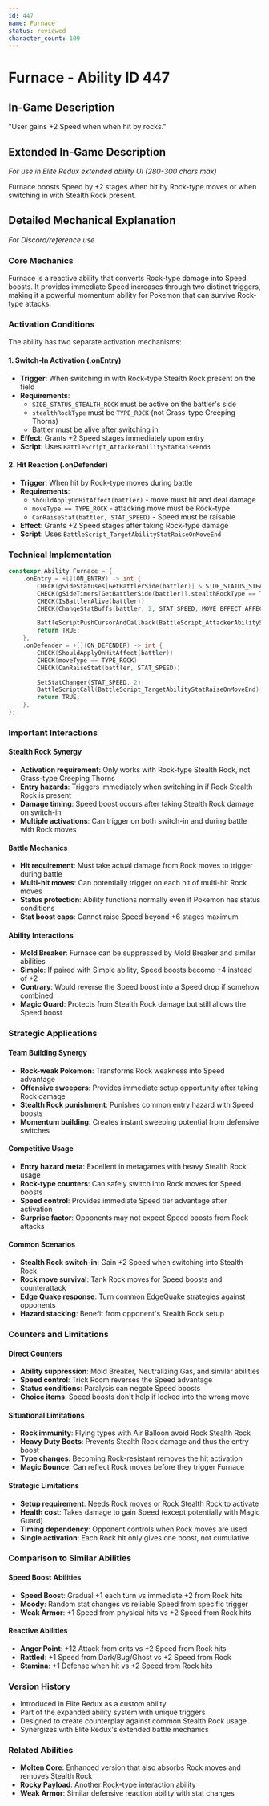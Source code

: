 ```yaml
---
id: 447
name: Furnace
status: reviewed
character_count: 109
---
```


# Furnace - Ability ID 447

## In-Game Description
"User gains +2 Speed when when hit by rocks."

## Extended In-Game Description
*For use in Elite Redux extended ability UI (280-300 chars max)*

Furnace boosts Speed by +2 stages when hit by Rock-type moves or when switching in with Stealth Rock present. 

## Detailed Mechanical Explanation
*For Discord/reference use*

### Core Mechanics
Furnace is a reactive ability that converts Rock-type damage into Speed boosts. It provides immediate Speed increases through two distinct triggers, making it a powerful momentum ability for Pokemon that can survive Rock-type attacks.

### Activation Conditions
The ability has two separate activation mechanisms:

#### 1. Switch-In Activation (.onEntry)
- **Trigger**: When switching in with Rock-type Stealth Rock present on the field
- **Requirements**:
  - `SIDE_STATUS_STEALTH_ROCK` must be active on the battler's side
  - `stealthRockType` must be `TYPE_ROCK` (not Grass-type Creeping Thorns)
  - Battler must be alive after switching in
- **Effect**: Grants +2 Speed stages immediately upon entry
- **Script**: Uses `BattleScript_AttackerAbilityStatRaiseEnd3`

#### 2. Hit Reaction (.onDefender)
- **Trigger**: When hit by Rock-type moves during battle
- **Requirements**:
  - `ShouldApplyOnHitAffect(battler)` - move must hit and deal damage
  - `moveType == TYPE_ROCK` - attacking move must be Rock-type
  - `CanRaiseStat(battler, STAT_SPEED)` - Speed must be raisable
- **Effect**: Grants +2 Speed stages after taking Rock-type damage
- **Script**: Uses `BattleScript_TargetAbilityStatRaiseOnMoveEnd`

### Technical Implementation
```c
constexpr Ability Furnace = {
    .onEntry = +[](ON_ENTRY) -> int {
        CHECK(gSideStatuses[GetBattlerSide(battler)] & SIDE_STATUS_STEALTH_ROCK)
        CHECK(gSideTimers[GetBattlerSide(battler)].stealthRockType == TYPE_ROCK)
        CHECK(IsBattlerAlive(battler))
        CHECK(ChangeStatBuffs(battler, 2, STAT_SPEED, MOVE_EFFECT_AFFECTS_USER, NULL))

        BattleScriptPushCursorAndCallback(BattleScript_AttackerAbilityStatRaiseEnd3);
        return TRUE;
    },
    .onDefender = +[](ON_DEFENDER) -> int {
        CHECK(ShouldApplyOnHitAffect(battler))
        CHECK(moveType == TYPE_ROCK)
        CHECK(CanRaiseStat(battler, STAT_SPEED))

        SetStatChanger(STAT_SPEED, 2);
        BattleScriptCall(BattleScript_TargetAbilityStatRaiseOnMoveEnd);
        return TRUE;
    },
};
```

### Important Interactions

#### Stealth Rock Synergy
- **Activation requirement**: Only works with Rock-type Stealth Rock, not Grass-type Creeping Thorns
- **Entry hazards**: Triggers immediately when switching in if Rock Stealth Rock is present
- **Damage timing**: Speed boost occurs after taking Stealth Rock damage on switch-in
- **Multiple activations**: Can trigger on both switch-in and during battle with Rock moves

#### Battle Mechanics
- **Hit requirement**: Must take actual damage from Rock moves to trigger during battle
- **Multi-hit moves**: Can potentially trigger on each hit of multi-hit Rock moves
- **Status protection**: Ability functions normally even if Pokemon has status conditions
- **Stat boost caps**: Cannot raise Speed beyond +6 stages maximum

#### Ability Interactions
- **Mold Breaker**: Furnace can be suppressed by Mold Breaker and similar abilities
- **Simple**: If paired with Simple ability, Speed boosts become +4 instead of +2
- **Contrary**: Would reverse the Speed boost into a Speed drop if somehow combined
- **Magic Guard**: Protects from Stealth Rock damage but still allows the Speed boost

### Strategic Applications

#### Team Building Synergy
- **Rock-weak Pokemon**: Transforms Rock weakness into Speed advantage
- **Offensive sweepers**: Provides immediate setup opportunity after taking Rock damage
- **Stealth Rock punishment**: Punishes common entry hazard with Speed boosts
- **Momentum building**: Creates instant sweeping potential from defensive switches

#### Competitive Usage
- **Entry hazard meta**: Excellent in metagames with heavy Stealth Rock usage
- **Rock-type counters**: Can safely switch into Rock moves for Speed boosts
- **Speed control**: Provides immediate Speed tier advantage after activation
- **Surprise factor**: Opponents may not expect Speed boosts from Rock attacks

#### Common Scenarios
- **Stealth Rock switch-in**: Gain +2 Speed when switching into Stealth Rock
- **Rock move survival**: Tank Rock moves for Speed boosts and counterattack
- **Edge Quake response**: Turn common EdgeQuake strategies against opponents
- **Hazard stacking**: Benefit from opponent's Stealth Rock setup

### Counters and Limitations

#### Direct Counters
- **Ability suppression**: Mold Breaker, Neutralizing Gas, and similar abilities
- **Speed control**: Trick Room reverses the Speed advantage
- **Status conditions**: Paralysis can negate Speed boosts
- **Choice items**: Speed boosts don't help if locked into the wrong move

#### Situational Limitations
- **Rock immunity**: Flying types with Air Balloon avoid Rock Stealth Rock
- **Heavy Duty Boots**: Prevents Stealth Rock damage and thus the entry boost
- **Type changes**: Becoming Rock-resistant removes the hit activation
- **Magic Bounce**: Can reflect Rock moves before they trigger Furnace

#### Strategic Limitations
- **Setup requirement**: Needs Rock moves or Rock Stealth Rock to activate
- **Health cost**: Takes damage to gain Speed (except potentially with Magic Guard)
- **Timing dependency**: Opponent controls when Rock moves are used
- **Single activation**: Each Rock hit only gives one boost, not cumulative

### Comparison to Similar Abilities

#### Speed Boost Abilities
- **Speed Boost**: Gradual +1 each turn vs immediate +2 from Rock hits
- **Moody**: Random stat changes vs reliable Speed from specific trigger
- **Weak Armor**: +1 Speed from physical hits vs +2 Speed from Rock hits

#### Reactive Abilities
- **Anger Point**: +12 Attack from crits vs +2 Speed from Rock hits
- **Rattled**: +1 Speed from Dark/Bug/Ghost vs +2 Speed from Rock
- **Stamina**: +1 Defense when hit vs +2 Speed from Rock hits

### Version History
- Introduced in Elite Redux as a custom ability
- Part of the expanded ability system with unique triggers
- Designed to create counterplay against common Stealth Rock usage
- Synergizes with Elite Redux's extended battle mechanics

### Related Abilities
- **Molten Core**: Enhanced version that also absorbs Rock moves and removes Stealth Rock
- **Rocky Payload**: Another Rock-type interaction ability
- **Weak Armor**: Similar defensive reaction ability with stat changes